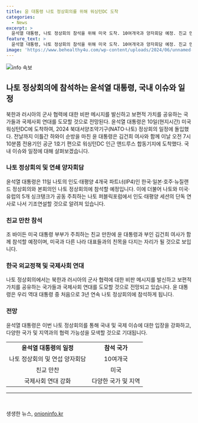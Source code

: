```yaml
---
title: 윤 대통령 나토 정상회의를 위해 워싱턴DC 도착
categories:
  - News
excerpt: >
  윤석열 대통령, 나토 정상회의 참석을 위해 미국 도착. 10여개국과 양자회담 예정. 친교 만찬 및 IP4 정상회의 참석. 북한, 러시아의 군사 협력에 대한 비판 메시지로 국제사회 연대 도모 전망. 처음으로 3년 연속 나토 정상회의 참석. (총 148자)
feature_text: >
  윤석열 대통령, 나토 정상회의 참석을 위해 미국 도착. 10여개국과 양자회담 예정. 친교 만찬 및 IP4 정상회의 참석. 북한, 러시아의 군사 협력에 대한 비판 메시지로 국제사회 연대 도모 전망. 처음으로 3년 연속 나토 정상회의 참석. (총 148자)
image: 'https://www.behealthy4u.com/wp-content/uploads/2024/06/unnamed-file.png'
---
```


<p><img src="https://www.behealthy4u.com/wp-content/uploads/2024/06/unnamed-file.png" alt="info 속보" /></p>

<h2 data-ke-size="size26">나토 정상회의에 참석하는 윤석열 대통령, 국내 이슈와 일정</h2>

<p data-ke-size="size16">북한과 러시아의 군사 협력에 대한 비판 메시지를 발신하고 보편적 가치를 공유하는 국가들과 국제사회 연대를 도모할 것으로 전망된다. 윤석열 대통령은 10일(현지시간) 미국 워싱턴DC에 도착하여, 2024 북대서양조약기구(NATO·나토) 정상회의 일정에 돌입했다. 전날까지 이틀간 하와이 순방을 마친 윤 대통령은 김건희 여사와 함께 이날 오전 7시10분쯤 전용기인 공군 1호기 편으로 워싱턴DC 인근 앤드루스 합동기지에 도착했다. 국내 이슈와 일정에 대해 살펴보겠습니다.</p>

<h3 data-ke-size="size24">나토 정상회의 및 연쇄 양자회담</h3>

<p data-ke-size="size16">윤석열 대통령은 11일 나토의 인도·태평양 4개국 파트너(IP4)인 한국·일본·호주·뉴질랜드 정상회의와 본회의인 나토 정상회의에 참석할 예정입니다. 이에 더불어 나토와 미국·유럽의 5개 싱크탱크가 공동 주최하는 나토 퍼블릭포럼에서 인도·태평양 세션의 단독 연사로 나서 기조연설할 것으로 알려져 있습니다.</p>

<h3 data-ke-size="size24">친교 만찬 참석</h3>

<p data-ke-size="size16">조 바이든 미국 대통령 부부가 주최하는 친교 만찬에 윤 대통령과 부인 김건희 여사가 함께 참석할 예정이며, 미국과 다른 나라 대표들과의 친목을 다지는 자리가 될 것으로 보입니다.</p>

<h3 data-ke-size="size24">한국 외교정책 및 국제사회 연대</h3>

<p data-ke-size="size16">나토 정상회의에서는 북한과 러시아의 군사 협력에 대한 비판 메시지를 발신하고 보편적 가치를 공유하는 국가들과 국제사회 연대를 도모할 것으로 전망되고 있습니다. 윤 대통령은 우리 역대 대통령 중 처음으로 3년 연속 나토 정상회의에 참석하게 됩니다.</p>

<h3 data-ke-size="size24">전망</h3>

<p data-ke-size="size16">윤석열 대통령은 이번 나토 정상회의를 통해 국내 및 국제 이슈에 대한 입장을 강화하고, 다양한 국가 및 지역과의 협력 가능성을 모색할 것으로 기대됩니다.</p>

<table>
    <tr>
        <td style="text-align: center; height: 17px;"><b>윤석열 대통령의 일정</b></td>
        <td style="text-align: center; height: 17px;"><b>참석 국가</b></td>
    </tr>
    <tr>
        <td style="text-align: center; height: 17px;">나토 정상회의 및 연섭 양자회담</td>
        <td style="text-align: center; height: 17px;">10여개국</td>
    </tr>
    <tr>
        <td style="text-align: center; height: 17px;">친교 만찬</td>
        <td style="text-align: center; height: 17px;">미국</td>
    </tr>
    <tr>
        <td style="text-align: center; height: 17px;">국제사회 연대 강화</td>
        <td style="text-align: center; height: 17px;">다양한 국가 및 지역</td>
    </tr>
</table>

<hr>

<p data-ke-size="size16">&nbsp;</p>
생생한 뉴스, <a href="https://onioninfo.kr" rel="dofollow">onioninfo.kr</a>


